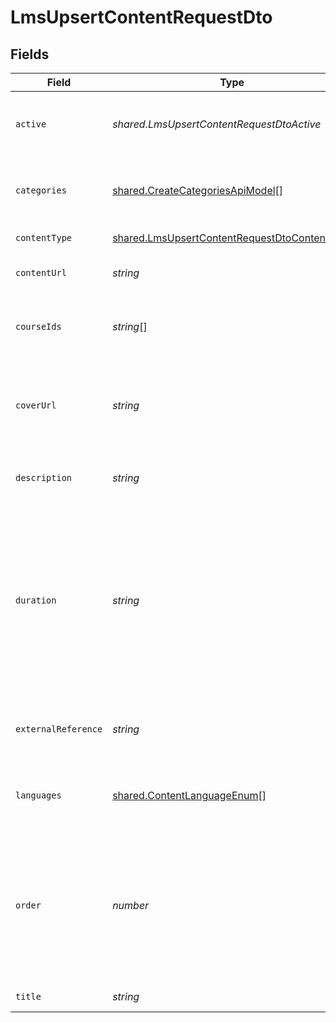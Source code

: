 # LmsUpsertContentRequestDto


## Fields

| Field                                                                                                                                                              | Type                                                                                                                                                               | Required                                                                                                                                                           | Description                                                                                                                                                        | Example                                                                                                                                                            |
| ------------------------------------------------------------------------------------------------------------------------------------------------------------------ | ------------------------------------------------------------------------------------------------------------------------------------------------------------------ | ------------------------------------------------------------------------------------------------------------------------------------------------------------------ | ------------------------------------------------------------------------------------------------------------------------------------------------------------------ | ------------------------------------------------------------------------------------------------------------------------------------------------------------------ |
| `active`                                                                                                                                                           | *shared.LmsUpsertContentRequestDtoActive*                                                                                                                          | :heavy_minus_sign:                                                                                                                                                 | Whether the content is active and available for users.                                                                                                             | true                                                                                                                                                               |
| `categories`                                                                                                                                                       | [shared.CreateCategoriesApiModel](../../../sdk/models/shared/createcategoriesapimodel.md)[]                                                                        | :heavy_minus_sign:                                                                                                                                                 | The categories associated with this content                                                                                                                        | [<br/>{<br/>"name": "Technology"<br/>}<br/>]                                                                                                                       |
| `contentType`                                                                                                                                                      | [shared.LmsUpsertContentRequestDtoContentType](../../../sdk/models/shared/lmsupsertcontentrequestdtocontenttype.md)                                                | :heavy_minus_sign:                                                                                                                                                 | The type of content                                                                                                                                                |                                                                                                                                                                    |
| `contentUrl`                                                                                                                                                       | *string*                                                                                                                                                           | :heavy_minus_sign:                                                                                                                                                 | The external URL of the content                                                                                                                                    | https://www.youtube.com/watch?v=16873                                                                                                                              |
| `courseIds`                                                                                                                                                        | *string*[]                                                                                                                                                         | :heavy_minus_sign:                                                                                                                                                 | The parent IDs associated with this content                                                                                                                        | [<br/>"16873-SOFTWARE-ENG-COURSE"<br/>]                                                                                                                            |
| `coverUrl`                                                                                                                                                         | *string*                                                                                                                                                           | :heavy_minus_sign:                                                                                                                                                 | The URL of the thumbnail image associated with the content.                                                                                                        | https://www.googledrive.com/?v=16873                                                                                                                               |
| `description`                                                                                                                                                      | *string*                                                                                                                                                           | :heavy_minus_sign:                                                                                                                                                 | The description of the content                                                                                                                                     | This video acts as learning content for software engineers.                                                                                                        |
| `duration`                                                                                                                                                         | *string*                                                                                                                                                           | :heavy_minus_sign:                                                                                                                                                 | The duration of the content following the ISO8601 standard. If duration_unit is applicable we will derive this from the smallest unit given in the duration string | P3Y6M4DT12H30M5S                                                                                                                                                   |
| `externalReference`                                                                                                                                                | *string*                                                                                                                                                           | :heavy_minus_sign:                                                                                                                                                 | The external ID associated with this content                                                                                                                       | SOFTWARE-ENG-LV1-TRAINING-VIDEO-1                                                                                                                                  |
| `languages`                                                                                                                                                        | [shared.ContentLanguageEnum](../../../sdk/models/shared/contentlanguageenum.md)[]                                                                                  | :heavy_minus_sign:                                                                                                                                                 | The languages associated with this content                                                                                                                         |                                                                                                                                                                    |
| `order`                                                                                                                                                            | *number*                                                                                                                                                           | :heavy_minus_sign:                                                                                                                                                 | The order of the individual content within a content grouping. This is not applicable for pushing individual content.                                              | 1                                                                                                                                                                  |
| `title`                                                                                                                                                            | *string*                                                                                                                                                           | :heavy_minus_sign:                                                                                                                                                 | The title of the content                                                                                                                                           | Software Engineer Lv 1                                                                                                                                             |